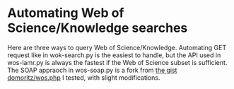 Automating Web of Science/Knowledge searches
============================================

Here are three ways to query Web of Science/Knowledge. Automating GET request like in wok-search.py is the easiest to handle, but the API used in wos-lamr.py is always the fastest if the Web of Science subset is sufficient. The SOAP appraoch in wos-soap.py is a fork from [the gist domoritz/wos.php](https://gist.github.com/domoritz/2012629) I tested, with slight modifications.
